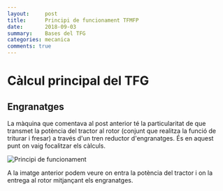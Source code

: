```yaml
---
layout:     post
title:      Principi de funcionament TFMFP
date:       2018-09-03
summary:    Bases del TFG
categories: mecanica
comments: true
---
```

# Càlcul principal del TFG

## Engranatges

La màquina que comentava al post anterior té la particularitat de que transmet
la potència del tractor al rotor (conjunt que realitza la funció de triturar i fresar)
a través d'un tren reductor d'engranatges. És en aquest punt on vaig focalitzar 
els càlculs.

![Principi de funcionament](/images/TFMFP180_GLOBAL_37.jpg)

A la imatge anterior podem veure on entra la potència del tractor i on la entrega al 
rotor mitjançant els engranatges.
